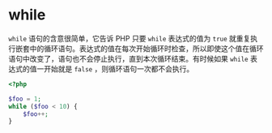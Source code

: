# while

`while` 语句的含意很简单，它告诉 PHP 只要 `while` 表达式的值为 `true` 就重复执行嵌套中的循环语句。表达式的值在每次开始循环时检查，所以即使这个值在循环语句中改变了，语句也不会停止执行，直到本次循环结束。有时候如果 `while` 表达式的值一开始就是 `false` ，则循环语句一次都不会执行。

```php
<?php

$foo = 1;
while ($foo < 10) {
    $foo++;
}

```

